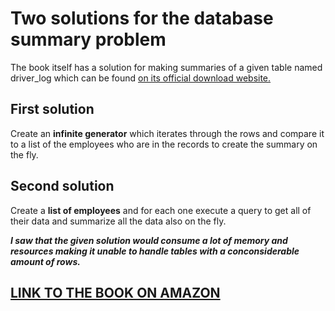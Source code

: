 # Two solutions for the database summary problem

The book itself has a solution for making summaries of a given table named driver_log which 
can be found [on its official download website.](http://www.kitebird.com/mysql-cookbook/downloads-3ed.php)

## First solution

Create an **infinite generator** which iterates through the rows and compare it to a list of the 
employees who are in the records to create the summary on the fly.

## Second solution

Create a **list of employees** and for each one execute a query to get all of their data and summarize 
all the data also on the fly.

***I saw that the given solution would consume a lot of memory and resources making it unable to 
handle tables with a conconsiderable amount of rows.***

## [LINK TO THE BOOK ON AMAZON](https://www.amazon.com/MySQL-Cookbook-Paul-DuBois/dp/059652708X)
